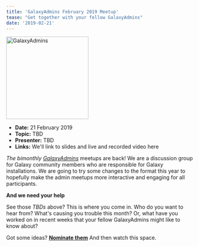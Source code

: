 ```yaml
---
title: 'GalaxyAdmins February 2019 Meetup'
tease: "Get together with your fellow GalaxyAdmins"
date: '2019-02-21'
---
```


[<img class="float-right" src="/src/images/galaxy-logos/GalaxyAdmins.png" alt="GalaxyAdmins" width="220" alt="GalaxyAdmins" style="max-width: 220" />](/src/community/galaxy-admins/index.md)

* **Date:** 21 February 2019
* **Topic:**  TBD
* **Presenter:**  TBD 
* **Links:** We'll link to slides and live and recorded video here

*The bimonthly [GalaxyAdmins](/src/community/galaxy-admins/index.md)* meetups are back!  We are a discussion group for Galaxy community members who are responsible for Galaxy installations. We are going to try some changes to the format this year to hopefully make the admin meetups more interactive and engaging for all participants.

**And we need your help**

See those *TBDs* above? This is where you come in. Who do you want to hear from? What's causing you trouble this month? Or, what have you worked on in recent weeks that your fellow GalaxyAdmins might like to know about?

Got some ideas? **[Nominate them](https://docs.google.com/forms/d/e/1FAIpQLSfv257YcdQQO7gp3K4USoBzqkd-UDEblsto5UhU34gFlXTiPQ/viewform)**  And then watch this space.
